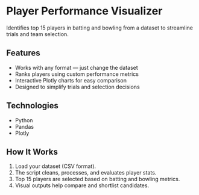 # Player Performance Visualizer

Identifies top 15 players in batting and bowling from a dataset to streamline trials and team selection.

## Features
- Works with any format — just change the dataset
- Ranks players using custom performance metrics
- Interactive Plotly charts for easy comparison
- Designed to simplify trials and selection decisions

## Technologies
- Python
- Pandas
- Plotly

## How It Works
1. Load your dataset (CSV format).
2. The script cleans, processes, and evaluates player stats.
3. Top 15 players are selected based on batting and bowling metrics.
4. Visual outputs help compare and shortlist candidates.
